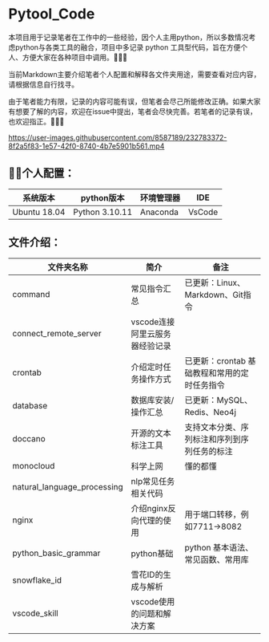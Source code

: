 # Pytool_Code
本项目用于记录笔者在工作中的一些经验，因个人主用python，所以多数情况考虑python与各类工具的融合，项目中多记录 python 工具型代码，旨在方便个人、方便大家在各种项目中调用。🚀🚀🚀<br>

当前Markdown主要介绍笔者个人配置和解释各文件夹用途，需要查看对应内容，请根据信息自行找寻。<br>

由于笔者能力有限，记录的内容可能有误，但笔者会尽己所能修改正确。如果大家有想要了解的内容，欢迎在issue中提出，笔者会尽快完善。若笔者的记录有误，也欢迎指正。🥹🥹🥹<br>

https://user-images.githubusercontent.com/8587189/232783372-8f2a5f83-1e57-42f0-8740-4b7e5901b561.mp4

## 🧑‍💻个人配置：
系统版本|python版本|环境管理器|IDE
---|---|---|---
Ubuntu 18.04|Python 3.10.11|Anaconda|VsCode

## 文件介绍：
文件夹名称|简介|备注
---|---|---
command | 常见指令汇总 | 已更新：Linux、Markdown、Git指令
connect_remote_server | vscode连接阿里云服务器经验记录 | 
crontab | 介绍定时任务操作方式 | 已更新：crontab 基础教程和常用的定时任务指令
database | 数据库安装/操作汇总 | 已更新：MySQL、Redis、Neo4j
doccano | 开源的文本标注工具 | 支持文本分类、序列标注和序列到序列任务的标注
monocloud | 科学上网 | 懂的都懂
natural_language_processing | nlp常见任务相关代码 | 
nginx | 介绍nginx反向代理的使用 | 用于端口转移，例如7711->8082
python_basic_grammar | python基础 | python 基本语法、常见函数、常用库
snowflake_id | 雪花ID的生成与解析 | 
vscode_skill | vscode使用的问题和解决方案 | 